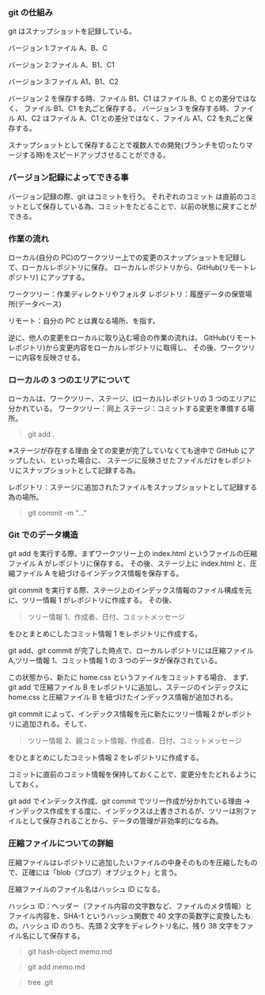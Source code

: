 ### git の仕組み

git はスナップショットを記録している。

バージョン 1:ファイル A、B、C

バージョン 2:ファイル A、B1、C1

バージョン 3:ファイル A1、B1、C2

バージョン 2 を保存する時、ファイル B1、C1 はファイル B、C との差分ではなく、
ファイル B1、C1 を丸ごと保存する。
バージョン 3 を保存する時、ファイル A1、C2 はファイル A、C1 との差分ではなく、ファイル A1、C2 を丸ごと保存する。

スナップショットとして保存することで複数人での開発(ブランチを切ったりマージする時)をスピードアップさせることができる。

### バージョン記録によってできる事

バージョン記録の際、git はコミットを行う。
それぞれのコミット は直前のコミットとして保存している為、コミットをたどることで、以前の状態に戻すことができる。

### 作業の流れ

ローカル(自分の PC)のワークツリー上での変更のスナップショットを記録して、ローカルレポジトリに保存。
ローカルレポジトリから、GitHub(リモートレポジトリ) にアップする。

ワークツリー：作業ディレクトリやフォルダ
レポジトリ：履歴データの保管場所(データベース)

リモート：自分の PC とは異なる場所、を指す。

逆に、他人の変更をローカルに取り込む場合の作業の流れは、
GitHub(リモートレポジトリ)から変更内容をローカルレポジトリに取得し、
その後、ワークツリーに内容を反映させる。

### ローカルの 3 つのエリアについて

ローカルは、ワークツリー、ステージ、(ローカル)レポジトリの 3 つのエリアに分かれている。
ワークツリー：同上
ステージ：コミットする変更を準備する場所。

> git add .

※ステージが存在する理由
全ての変更が完了していなくても途中で GitHub にアップしたい、といった場合に、
ステージに反映させたファイルだけをレポジトリにスナップショットとして記録する為。

レポジトリ：ステージに追加されたファイルをスナップショットとして記録する為の場所。

> git commit -m "..."

### Git でのデータ構造

git add を実行する際、まずワークツリー上の index.html というファイルの圧縮ファイル A がレポジトリに保存する。
その後、ステージ上に index.html と、圧縮ファイル A を紐づけるインデックス情報を保存する。

git commit を実行する際、ステージ上のインデックス情報のファイル構成を元に、ツリー情報 1 がレポジトリに作成する。
その後、

> ツリー情報 1、作成者、日付、コミットメッセージ

をひとまとめにしたコミット情報 1 をレポジトリに作成する。

git add、git commit が完了した時点で、ローカルレポジトリには圧縮ファイル A,ツリー情報 1、コミット情報 1 の 3 つのデータが保存されている。

この状態から、新たに home.css というファイルをコミットする場合、
まず、git add で圧縮ファイル B をレポジトリに追加し、ステージのインデックスに home.css と圧縮ファイル B を紐づけたインデックス情報が追加される。

git commit によって、インデックス情報を元に新たにツリー情報 2 がレポジトリに追加される。そして、

> ツリー情報 2、親コミット情報、作成者、日付、コミットメッセージ

をひとまとめにしたコミット情報 2 をレポジトリに作成する。

コミットに直前のコミット情報を保持しておくことで、変更分をたどれるようにしておく。

git add でインデックス作成、git commit でツリー作成が分かれている理由
→ インデックス作成をする度に、インデックスは上書きされるが、ツリーは別ファイルとして保存されることから、データの管理が非効率的になる為。

### 圧縮ファイルについての詳細

圧縮ファイルはレポジトリに追加したいファイルの中身そのものを圧縮したもので、正確には「blob（ブロブ）オブジェクト」と言う。

圧縮ファイルのファイル名はハッシュ ID になる。

ハッシュ ID：ヘッダー（ファイル内容の文字数など、ファイルのメタ情報）とファイル内容を、SHA-1 というハッシュ関数で 40 文字の英数字に変換したもの。ハッシュ ID のうち、先頭 2 文字をディレクトリ名に、残り 38 文字をファイル名にして保存する。

> git hash-object memo.md

> git add memo.md

> tree .git
